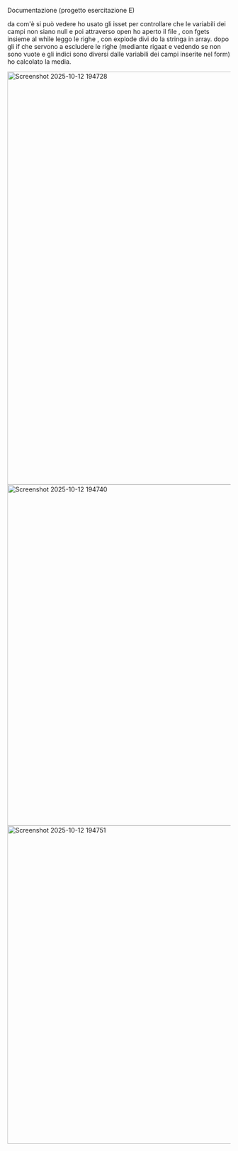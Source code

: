Documentazione (progetto esercitazione E) 

da com'è si può vedere ho usato gli isset per controllare che le variabili dei campi non siano null e poi attraverso open ho aperto il file , con fgets insieme al while leggo le righe
, con explode divi do  la stringa in array.
dopo gli if che servono a escludere le righe (mediante rigaat e vedendo se non sono vuote e gli indici sono diversi dalle variabili dei campi inserite nel form)
ho calcolato la media.

<img width="947" height="932" alt="Screenshot 2025-10-12 194728" src="https://github.com/user-attachments/assets/b3d441f4-9850-41c7-a61b-6d8c9488c477" />

<img width="1041" height="769" alt="Screenshot 2025-10-12 194740" src="https://github.com/user-attachments/assets/62768f9a-25a5-4725-a3cc-45c1a1e1ae01" />



<img width="944" height="718" alt="Screenshot 2025-10-12 194751" src="https://github.com/user-attachments/assets/03396e8e-81dd-414b-b0c4-e958aab5d4fe" />
